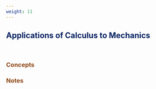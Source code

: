 ```yaml
---
weight: 11
---
```


## <span style="color:RGB(0,32,96"> Applications of Calculus to Mechanics </span> 
<br>

### <span style="color:RGB(139,69,19)">  Concepts </span>




### <span style="color:RGB(139,69,19)">  Notes </span>
<BR><BR>
